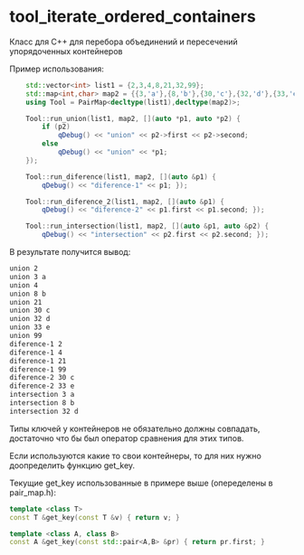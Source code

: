 # tool_iterate_ordered_containers
Класс для С++ для перебора объединений и пересечений упорядоченных контейнеров

Пример использования:

```cpp
    std::vector<int> list1 = {2,3,4,8,21,32,99};
    std::map<int,char> map2 = {{3,'a'},{8,'b'},{30,'c'},{32,'d'},{33,'e'}};
    using Tool = PairMap<decltype(list1),decltype(map2)>;

    Tool::run_union(list1, map2, [](auto *p1, auto *p2) {
        if (p2)
            qDebug() << "union" << p2->first << p2->second;
        else
            qDebug() << "union" << *p1;
    });

    Tool::run_diference(list1, map2, [](auto &p1) {
        qDebug() << "diference-1" << p1; });

    Tool::run_diference_2(list1, map2, [](auto &p1) {
        qDebug() << "diference-2" << p1.first << p1.second; });

    Tool::run_intersection(list1, map2, [](auto &p1, auto &p2) {
        qDebug() << "intersection" << p2.first << p2.second; });
```
В результате получится вывод:

```txt
union 2
union 3 a
union 4
union 8 b
union 21
union 30 c
union 32 d
union 33 e
union 99
diference-1 2
diference-1 4
diference-1 21
diference-1 99
diference-2 30 c
diference-2 33 e
intersection 3 a
intersection 8 b
intersection 32 d
```

Типы ключей у контейнеров не обязательно должны совпадать,
достаточно что бы был оператор сравнения для этих типов.

Если используются какие то свои контейнеры,
то для них нужно доопределить функцию get_key.

Текущие get_key использованные в примере выше (опеределены в pair_map.h):
```cpp
template <class T>
const T &get_key(const T &v) { return v; }

template <class A, class B>
const A &get_key(const std::pair<A,B> &pr) { return pr.first; }
```

